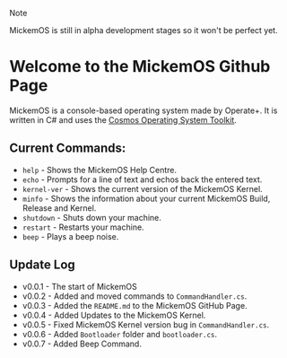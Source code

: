 > [!NOTE]
> MickemOS is still in alpha development stages so it won't be perfect yet.
# Welcome to the MickemOS Github Page
MickemOS is a console-based operating system made by Operate+. It is written in C# and uses the [Cosmos Operating System Toolkit](https://gocosmos.org).
## Current Commands:
- `help` - Shows the MickemOS Help Centre.
- `echo` - Prompts for a line of text and echos back the entered text.
- `kernel-ver` - Shows the current version of the MickemOS Kernel.
- `minfo` - Shows the information about your current MickemOS Build, Release and Kernel.
- `shutdown` - Shuts down your machine.
- `restart` - Restarts your machine.
- `beep` - Plays a beep noise.
## Update Log
- v0.0.1 - The start of MickemOS
- v0.0.2 - Added and moved commands to `CommandHandler.cs`.
- v0.0.3 - Added the `README.md` to the MickemOS GitHub Page.
- v0.0.4 - Added Updates to the MickemOS Kernel.
- v0.0.5 - Fixed MickemOS Kernel version bug in `CommandHandler.cs`.
- v0.0.6 - Added `Bootloader` folder and `bootloader.cs`.
- v0.0.7 - Added Beep Command.
